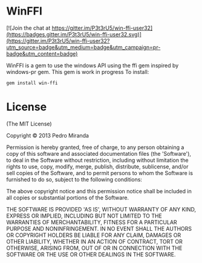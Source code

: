 # WinFFI

[![Join the chat at https://gitter.im/P3t3rU5/win-ffi-user32](https://badges.gitter.im/P3t3rU5/win-ffi-user32.svg)](https://gitter.im/P3t3rU5/win-ffi-user32?utm_source=badge&utm_medium=badge&utm_campaign=pr-badge&utm_content=badge)

WinFFI is a gem to use the windows API using the ffi gem inspired by windows-pr gem.
This gem is work in progress
To install:

```
gem install win-ffi
```

# License

(The MIT License)

Copyright &copy; 2013 Pedro Miranda

Permission is hereby granted, free of charge, to any person obtaining
a copy of this software and associated documentation files (the
'Software'), to deal in the Software without restriction, including
without limitation the rights to use, copy, modify, merge, publish,
distribute, sublicense, and/or sell copies of the Software, and to
permit persons to whom the Software is furnished to do so, subject to
the following conditions:

The above copyright notice and this permission notice shall be
included in all copies or substantial portions of the Software.

THE SOFTWARE IS PROVIDED 'AS IS', WITHOUT WARRANTY OF ANY KIND,
EXPRESS OR IMPLIED, INCLUDING BUT NOT LIMITED TO THE WARRANTIES OF
MERCHANTABILITY, FITNESS FOR A PARTICULAR PURPOSE AND NONINFRINGEMENT.
IN NO EVENT SHALL THE AUTHORS OR COPYRIGHT HOLDERS BE LIABLE FOR ANY
CLAIM, DAMAGES OR OTHER LIABILITY, WHETHER IN AN ACTION OF CONTRACT,
TORT OR OTHERWISE, ARISING FROM, OUT OF OR IN CONNECTION WITH THE
SOFTWARE OR THE USE OR OTHER DEALINGS IN THE SOFTWARE.
